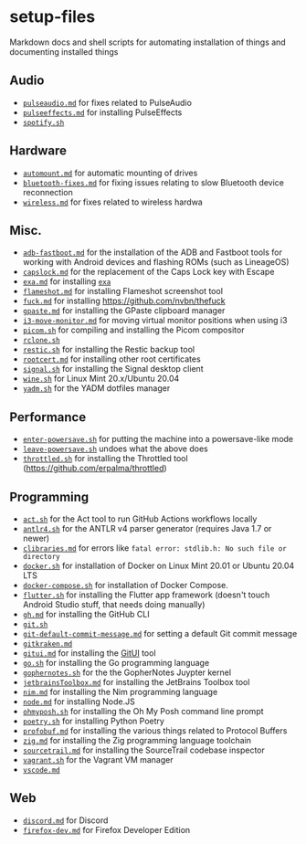 # setup-files

Markdown docs and shell scripts for automating installation of things and documenting installed things

## Audio

* [`pulseaudio.md`](pulseaudio.md) for fixes related to PulseAudio
* [`pulseeffects.md`](pulseeffects.md) for installing PulseEffects
* [`spotify.sh`](spotify.sh)

## Hardware

* [`automount.md`](automount.md) for automatic mounting of drives
* [`bluetooth-fixes.md`](bluetooth-fixes.md) for fixing issues relating to slow Bluetooth device reconnection
* [`wireless.md`](wireless.md) for fixes related to wireless hardwa

## Misc.

* [`adb-fastboot.md`](adb-fastboot.md) for the installation of the ADB and Fastboot tools for working with Android devices and flashing ROMs (such as LineageOS)
* [`capslock.md`](capslock.md) for the replacement of the Caps Lock key with Escape
* [`exa.md`](exa.md) for installing [`exa`](https://github.com/ogham/exa)
* [`flameshot.md`](flameshot.md) for installing Flameshot screenshot tool
* [`fuck.md`](fuck.md) for installing https://github.com/nvbn/thefuck
* [`gpaste.md`](gpaste.md) for installing the GPaste clipboard manager
* [`i3-move-monitor.md`](i3-move-monitor.md) for moving virtual monitor positions when using i3
* [`picom.sh`](picom.sh) for compiling and installing the Picom compositor
* [`rclone.sh`](rclone.sh)
* [`restic.sh`](restic.sh) for installing the Restic backup tool
* [`rootcert.md`](rootcert.md) for installing other root certificates
* [`signal.sh`](signal.sh) for installing the Signal desktop client
* [`wine.sh`](wine.sh) for Linux Mint 20.x/Ubuntu 20.04
* [`yadm.sh`](yadm.sh) for the YADM dotfiles manager

## Performance

* [`enter-powersave.sh`](enter-powersave.sh) for putting the machine into a powersave-like mode
* [`leave-powersave.sh`](leave-powersave.sh) undoes what the above does
* [`throttled.sh`](throttled.sh) for installing the Throttled tool (https://github.com/erpalma/throttled)

## Programming

* [`act.sh`](act.sh) for the Act tool to run GitHub Actions workflows locally
* [`antlr4.sh`](antlr4.sh) for the ANTLR v4 parser generator (requires Java 1.7 or newer)
* [`clibraries.md`](clibraries.md) for errors like `fatal error: stdlib.h: No such file or directory`
* [`docker.sh`](docker.sh) for installation of Docker on Linux Mint 20.01 or Ubuntu 20.04 LTS
* [`docker-compose.sh`](docker-compose.sh) for installation of Docker Compose.
* [`flutter.sh`](flutter.sh) for installing the Flutter app framework (doesn't touch Android Studio stuff, that needs doing manually)
* [`gh.md`](gh.md) for installing the GitHub CLI
* [`git.sh`](git.sh)
* [`git-default-commit-message.md`](git-default-commit-message.md) for setting a default Git commit message
* [`gitkraken.md`](gitkraken.md)
* [`gitui.md`](gitui.md) for installing the [GitUI](https://github.com/extrawurst/gitui) tool
* [`go.sh`](go.sh) for installing the Go programming language
* [`gophernotes.sh`](gophernotes.sh) for the the GopherNotes Juypter kernel
* [`jetbrainsToolbox.md`](jetbrainsToolbox.md) for installing the JetBrains Toolbox tool
* [`nim.md`](nim.md) for installing the Nim programming language
* [`node.md`](node.md) for installing Node.JS
* [`ohmyposh.sh`](ohmyposh.sh) for installing the Oh My Posh command line prompt
* [`poetry.sh`](poetry.sh) for installing Python Poetry
* [`profobuf.md`](protobuf.md) for installing the various things related to Protocol Buffers
* [`zig.md`](zig.md) for installing the Zig programming language toolchain
* [`sourcetrail.md`](sourcetrail.md) for installing the SourceTrail codebase inspector
* [`vagrant.sh`](vagrant.sh) for the Vagrant VM manager
* [`vscode.md`](vscode.md)

## Web

* [`discord.md`](discord.md) for Discord
* [`firefox-dev.md`](firefox-dev.md) for Firefox Developer Edition

